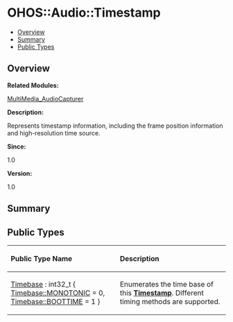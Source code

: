 # OHOS::Audio::Timestamp<a name="EN-US_TOPIC_0000001054918165"></a>

-   [Overview](#section1362188586165635)
-   [Summary](#section1117362091165635)
-   [Public Types](#pub-types)

## **Overview**<a name="section1362188586165635"></a>

**Related Modules:**

[MultiMedia\_AudioCapturer](multimedia_audiocapturer.md)

**Description:**

Represents timestamp information, including the frame position information and high-resolution time source. 

**Since:**

1.0

**Version:**

1.0

## **Summary**<a name="section1117362091165635"></a>

## Public Types<a name="pub-types"></a>

<a name="table1652892259165635"></a>
<table><thead align="left"><tr id="row1403137983165635"><th class="cellrowborder" valign="top" width="50%" id="mcps1.1.3.1.1"><p id="p1591515930165635"><a name="p1591515930165635"></a><a name="p1591515930165635"></a>Public Type Name</p>
</th>
<th class="cellrowborder" valign="top" width="50%" id="mcps1.1.3.1.2"><p id="p749718615165635"><a name="p749718615165635"></a><a name="p749718615165635"></a>Description</p>
</th>
</tr>
</thead>
<tbody><tr id="row1017459383165635"><td class="cellrowborder" valign="top" width="50%" headers="mcps1.1.3.1.1 "><p id="p1946532426165635"><a name="p1946532426165635"></a><a name="p1946532426165635"></a><a href="multimedia_audiocapturer.md#gacdafb362a7da91799fa96163bca2a619">Timebase</a> : int32_t { <a href="multimedia_audiocapturer.md#ggacdafb362a7da91799fa96163bca2a619a109ce01d0775b5372b9b2cc517630d39">Timebase::MONOTONIC</a> = 0, <a href="multimedia_audiocapturer.md#ggacdafb362a7da91799fa96163bca2a619aa0bb084304634f8cf8c9d41c5b87c0c3">Timebase::BOOTTIME</a> = 1 }</p>
</td>
<td class="cellrowborder" valign="top" width="50%" headers="mcps1.1.3.1.2 "><p id="p1104251327165635"><a name="p1104251327165635"></a><a name="p1104251327165635"></a>Enumerates the time base of this <strong id="b1170459110165635"><a name="b1170459110165635"></a><a name="b1170459110165635"></a><a href="ohos-audio-timestamp.md">Timestamp</a></strong>. Different timing methods are supported. </p>
</td>
</tr>
</tbody>
</table>

